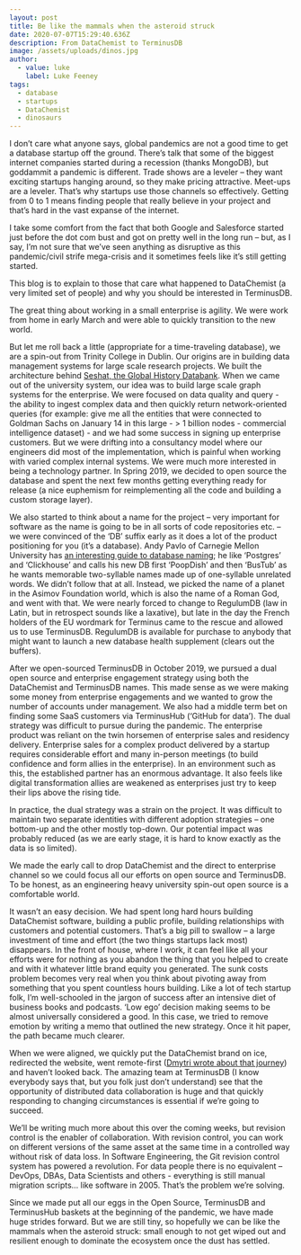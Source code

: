 ```yaml
---
layout: post
title: Be like the mammals when the asteroid struck
date: 2020-07-07T15:29:40.636Z
description: From DataChemist to TerminusDB
image: /assets/uploads/dinos.jpg
author:
  - value: luke
    label: Luke Feeney
tags:
  - database
  - startups
  - DataChemist
  - dinosaurs
---
```

I don’t care what anyone says, global pandemics are not a good time to get a database startup off the ground. There’s talk that some of the biggest internet companies started during a recession (thanks MongoDB), but goddammit a pandemic is different. Trade shows are a leveler – they want exciting startups hanging around, so they make pricing attractive. Meet-ups are a leveler. That’s why startups use those channels so effectively. Getting from 0 to 1 means finding people that really believe in your project and that’s hard in the vast expanse of the internet. 

I take some comfort from the fact that both Google and Salesforce started just before the dot com bust and got on pretty well in the long run – but, as I say, I’m not sure that we’ve seen anything as disruptive as this pandemic/civil strife mega-crisis and it sometimes feels like it’s still getting started.  

This blog is to explain to those that care what happened to DataChemist (a very limited set of people) and why you should be interested in TerminusDB. 

The great thing about working in a small enterprise is agility. We were work from home in early March and were able to quickly transition to the new world. 

But let me roll back a little (appropriate for a time-traveling database), we are a spin-out from Trinity College in Dublin. Our origins are in building data management systems for large scale research projects. We built the architecture behind [Seshat, the Global History Databank](http://seshatdatabank.info/). When we came out of the university system, our idea was to build large scale graph systems for the enterprise. We were focused on data quality and query - the ability to ingest complex data and then quickly return network-oriented queries (for example: give me all the entities that were connected to Goldman Sachs on January 14 in this large - > 1 billion nodes - commercial intelligence dataset)  - and we had some success in signing up enterprise customers. But we were drifting into a consultancy model where our engineers did most of the implementation, which is painful when working with varied complex internal systems. We were much more interested in being a technology partner. In Spring 2019, we decided to open source the database and spent the next few months getting everything ready for release (a nice euphemism for reimplementing all the code and building a custom storage layer).  

We also started to think about a name for the project – very important for software as the name is going to be in all sorts of code repositories etc. – we were convinced of the ‘DB’ suffix early as it does a lot of the product positioning for you (it’s a database). Andy Pavlo of Carnegie Mellon University has [an interesting guide to database naming](http://www.cs.cmu.edu/~pavlo/blog/2020/03/on-naming-a-database-management-system.html); he like ‘Postgres’ and ‘Clickhouse’ and calls his new DB first ‘PoopDish’ and then ‘BusTub’ as he wants memorable two-syllable names made up of one-syllable unrelated words. We didn’t follow that at all. Instead, we picked the name of a planet in the Asimov Foundation world, which is also the name of a Roman God, and went with that. We were nearly forced to change to RegulumDB (law in Latin, but in retrospect sounds like a laxative), but late in the day the French holders of the EU wordmark for Terminus came to the rescue and allowed us to use TerminusDB. RegulumDB is available for purchase to anybody that might want to launch a new database health supplement (clears out the buffers). 

After we open-sourced TerminusDB in October 2019, we pursued a dual open source and enterprise engagement strategy using both the DataChemist and TerminusDB names. This made sense as we were making some money from enterprise engagements and we wanted to grow the number of accounts under management. We also had a middle term bet on finding some SaaS customers via TerminusHub (‘GitHub for data’). The dual strategy was difficult to pursue during the pandemic. The enterprise product was reliant on the twin horsemen of enterprise sales and residency delivery. Enterprise sales for a complex product delivered by a startup requires considerable effort and many in-person meetings (to build confidence and form allies in the enterprise). In an environment such as this, the established partner has an enormous advantage. It also feels like digital transformation allies are weakened as enterprises just try to keep their lips above the rising tide. 

In practice, the dual strategy was a strain on the project. It was difficult to maintain two separate identities with different adoption strategies – one bottom-up and the other mostly top-down. Our potential impact was probably reduced (as we are early stage, it is hard to know exactly as the data is so limited).

We made the early call to drop DataChemist and the direct to enterprise channel so we could focus all our efforts on open source and TerminusDB. To be honest, as an engineering heavy university spin-out open source is a comfortable world. 

It wasn’t an easy decision. We had spent long hard hours building DataChemist software, building a public profile, building relationships with customers and potential customers. That’s a big pill to swallow – a large investment of time and effort (the two things startups lack most) disappears. In the front of house, where I work, it can feel like all your efforts were for nothing as you abandon the thing that you helped to create and with it whatever little brand equity you generated. The sunk costs problem becomes very real when you think about pivoting away from something that you spent countless hours building. Like a lot of tech startup folk, I’m well-schooled in the jargon of success after an intensive diet of business books and podcasts. ‘Low ego’ decision making seems to be almost universally considered a good. In this case, we tried to remove emotion by writing a memo that outlined the new strategy. Once it hit paper, the path became much clearer.  

When we were aligned, we quickly put the DataChemist brand on ice, redirected the website, went remote-first ([Dmytri wrote about that journey](https://terminusdb.com/blog/2020/03/24/reluctantly-remote/)) and haven’t looked back. The amazing team at TerminusDB (I know everybody says that, but you folk just don’t understand) see that the opportunity of distributed data collaboration is huge and that quickly responding to changing circumstances is essential if we’re going to succeed. 

We’ll be writing much more about this over the coming weeks, but revision control is the enabler of collaboration. With revision control, you can work on different versions of the same asset at the same time in a controlled way without risk of data loss. In Software Engineering, the Git revision control system has powered a revolution. For data people there is no equivalent – DevOps, DBAs, Data Scientists and others - everything is still manual migration scripts… like software in 2005. That’s the problem we’re solving. 

Since we made put all our eggs in the Open Source, TerminusDB and TerminusHub baskets at the beginning of the pandemic, we have made huge strides forward. But we are still tiny, so hopefully we can be like the mammals when the asteroid struck: small enough to not get wiped out and resilient enough to dominate the ecosystem once the dust has settled.
